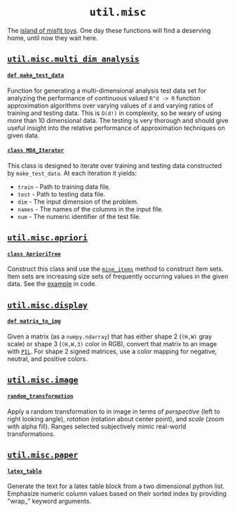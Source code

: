<h1 align="center"><code>util.misc</code></h1>

The [island of misfit toys](https://www.youtube.com/watch?v=Gr6GbKciNCY). One day these functions will find a deserving home, until now they wait here.

## [`util.misc.multi_dim_analysis`](multi_dim_analysis.py)

#### [`def make_test_data`](multi_dim_analysis.py#L152)

Function for generating a multi-dimensional analysis test data set for analyzing the performance of continuous valued `R^d -> R` function approximation algorithms over varying values of `d` and varying ratios of training and testing data. This is `O(d!)` in complexity, so be weary of using more than 10 dimensional data. The testing is very thorough and should give useful insight into the relative performance of approximation techniques on given data.

#### [`class MDA_Iterator`](multi_dim_analysis.py#L25)

This class is designed to iterate over training and testing data constructed by `make_test_data`. At each iteration it yields:
  - `train` - Path to training data file.
  - `test`  - Path to testing data file.
  - `dim`   - The input dimension of the problem.
  - `names` - The names of the columns in the input file.
  - `num`   - The numeric identifier of the test file.


## [`util.misc.apriori`](apriori.py)

#### [`class AprioriTree`](apriori.py#L17)

Construct this class and use the [`mine_items`](apriori.py#L132) method to construct item sets. Item sets are increasing size sets of frequently occurring values in the given data. See the [example](apriori.py#L180) in code.


## [`util.misc.display`](display.py)

#### [`def matrix_to_img`](display.py#L9)

Given a matrix (as a `numpy.ndarray`) that has either shape 2 (`(H,W)` gray scale) or shape 3 (`(H,W,3)` color in RGB), convert that matrix to an image with [`PIL`](https://pillow.readthedocs.io/en/stable/). For shape 2 signed matrices, use a color mapping for negative, neutral, and positive colors.

## [`util.misc.image`](image.py)

#### [`random_transformation`](image.py#L58)

Apply a random transformation to in image in terms of *perspective* (left to right looking angle), *rotation* (rotation about center point), and *scale* (zoom with alpha fill). Ranges selected subjectively mimic real-world transformations.

## [`util.misc.paper`](paper.py)

#### [`latex_table`](paper.py#L39)

Generate the text for a latex table block from a two dimensional python list. Emphasize numeric column values based on their sorted index by providing "wrap_" keyword arguments.
